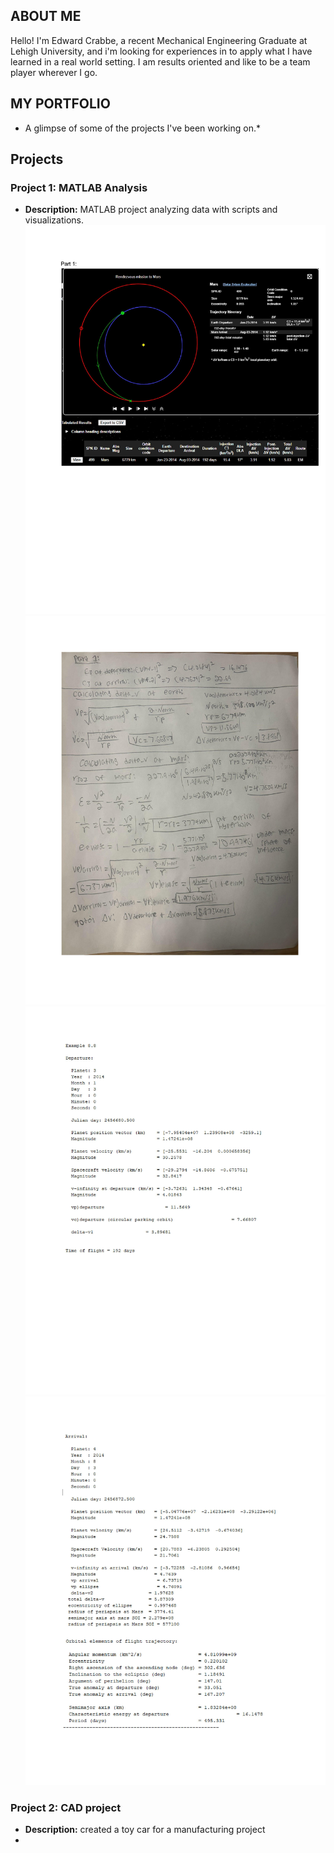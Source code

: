 ## ABOUT ME

Hello! I'm Edward Crabbe, a recent Mechanical Engineering Graduate at Lehigh University, and i'm looking for experiences in to apply what I have learned in a real world setting. I am results oriented and like to be a team player wherever I go.


## MY PORTFOLIO
* A glimpse of some of the projects I've been working on.* 

## Projects

### Project 1: MATLAB Analysis
- **Description:** MATLAB project analyzing data with scripts and visualizations.
![imag1](/assets/Project-2_MATLAB-images-0.jpeg)
![imag2](assets/Project-2_MATLAB-images-1.jpeg)
![imag3](assets/Project-2_MATLAB-images-2.jpeg)
![imag4](assets/Project-2_MATLAB-images-3.jpeg)

### Project 2: CAD project
- **Description:** created a toy car for a manufacturing project
- 
